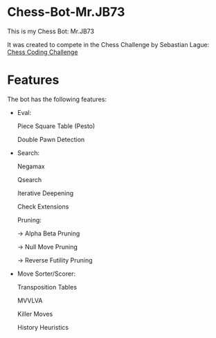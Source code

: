 # Chess-Bot-Mr.JB73
This is my Chess Bot: Mr.JB73

It was created to compete in the Chess Challenge by Sebastian Lague: [Chess Coding Challenge](https://youtu.be/iScy18pVR58)

# Features
The bot has the following features:

- Eval:

  Piece Square Table (Pesto)

  Double Pawn Detection

- Search:

  Negamax

  Qsearch

  Iterative Deepening

  Check Extensions

  Pruning:

    -> Alpha Beta Pruning
  
    -> Null Move Pruning
  
    -> Reverse Futility Pruning
  
- Move Sorter/Scorer:

  Transposition Tables

  MVVLVA

  Killer Moves

  History Heuristics
